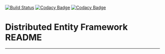 [![Build Status](https://travis-ci.com/ustocktrade/entity_framework.svg?token=sJjqERnQ9ByXvDAvHj6V&branch=master)](https://travis-ci.com/ustocktrade/entity_framework)
[![Codacy Badge](https://api.codacy.com/project/badge/Grade/1625663055334fcfb9a30abe48b960de)](https://www.codacy.com?utm_source=github.com&amp;utm_medium=referral&amp;utm_content=ustocktrade/entity_framework&amp;utm_campaign=Badge_Grade)
[![Codacy Badge](https://api.codacy.com/project/badge/Coverage/1625663055334fcfb9a30abe48b960de)](https://www.codacy.com?utm_source=github.com&utm_medium=referral&utm_content=ustocktrade/entity_framework&utm_campaign=Badge_Coverage)
# Distributed Entity Framework README
-------------------------------------
